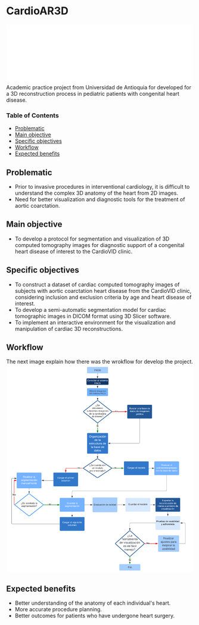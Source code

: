 # CardioAR3D
![facultad de ingenieria](https://github.com/doviedob/CardioAR3D/blob/main/Images/facultad%20de%20ingenieria.png)
Academic practice project from Universidad de Antioquia for developed for a 3D reconstruction process in pediatric patients with congenital heart disease.


### Table of Contents
- [Problematic](#problematic)
- [Main objective](#main-objective)
- [Specific objectives](#specific-objectives)
- [Workflow](#workflow)
- [Expected benefits](#expected-benefits)

## Problematic

- Prior to invasive procedures in interventional cardiology, it is difficult to understand the complex 3D anatomy of the heart from 2D images.
- Need for better visualization and diagnostic tools for the treatment of aortic coarctation.

## Main objective

- To develop a protocol for segmentation and visualization of 3D computed tomography images for diagnostic support of a congenital heart disease of interest to the CardioVID clinic.

## Specific objectives

- To construct a dataset of cardiac computed tomography images of subjects with aortic coarctation heart disease from the CardioVID clinic, considering inclusion and exclusion criteria by age and heart disease of interest.
- To develop a semi-automatic segmentation model for cardiac tomographic images in DICOM format using 3D Slicer software.
- To implement an interactive environment for the visualization and manipulation of cardiac 3D reconstructions.

## Workflow

The next image explain how there was the wrokflow for develop the project.
![flujo de trabajo](https://github.com/doviedob/CardioAR3D/blob/main/Images/Flujo%20practicas.png)

## Expected benefits

- Better understanding of the anatomy of each individual's heart.
- More accurate procedure planning.
- Better outcomes for patients who have undergone heart surgery.
